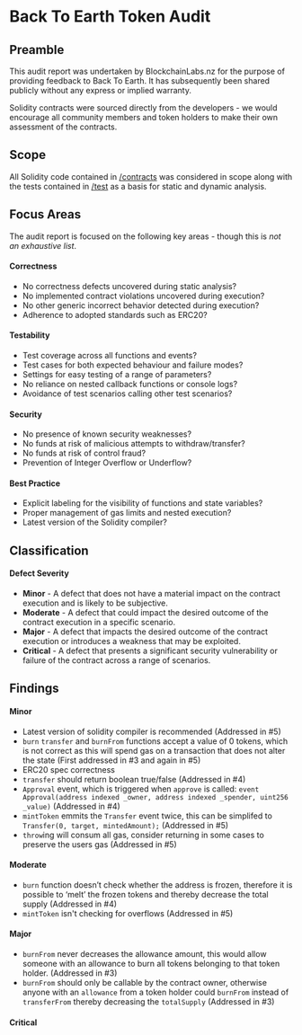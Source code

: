 # Back To Earth Token Audit

## Preamble
This audit report was undertaken by BlockchainLabs.nz for the purpose of providing feedback to Back To Earth. It has subsequently been shared publicly without any express or implied warranty.

Solidity contracts were sourced directly from the developers - we would encourage all community members and token holders to make their own assessment of the contracts.

## Scope
All Solidity code contained in [/contracts](https://github.com/BlockchainLabsNZ/Back-to-Earth-audit/tree/master/contracts) was considered in scope along with the tests contained in [/test](https://github.com/BlockchainLabsNZ/Back-to-Earth-audit/tree/master/test) as a basis for static and dynamic analysis.

## Focus Areas
The audit report is focused on the following key areas - though this is *not an exhaustive list*.

#### Correctness
* No correctness defects uncovered during static analysis?
* No implemented contract violations uncovered during execution?
* No other generic incorrect behavior detected during execution?
* Adherence to adopted standards such as ERC20?

#### Testability
* Test coverage across all functions and events?
* Test cases for both expected behaviour and failure modes?
* Settings for easy testing of a range of parameters?
* No reliance on nested callback functions or console logs?
* Avoidance of test scenarios calling other test scenarios?

#### Security
* No presence of known security weaknesses?
* No funds at risk of malicious attempts to withdraw/transfer?
* No funds at risk of control fraud?
* Prevention of Integer Overflow or Underflow?

#### Best Practice
* Explicit labeling for the visibility of functions and state variables?
* Proper management of gas limits and nested execution?
* Latest version of the Solidity compiler?

## Classification

#### Defect Severity
* **Minor** - A defect that does not have a material impact on the contract execution and is likely to be subjective.
* **Moderate** - A defect that could impact the desired outcome of the contract execution in a specific scenario.
* **Major** - A defect that impacts the desired outcome of the contract execution or introduces a weakness that may be exploited.
* **Critical** - A defect that presents a significant security vulnerability or failure of the contract across a range of scenarios.

## Findings
#### Minor
 - Latest version of solidity compiler is recommended (Addressed in #5)
 - `burn` `transfer` and `burnFrom` functions accept a value of 0 tokens, which is not correct as this will spend gas on a transaction that does not alter the state (First addressed in #3 and again in #5)
 - ERC20 spec correctness 
  - `transfer` should return boolean true/false (Addressed in #4)
  - `Approval` event, which is triggered when `approve` is called: `event Approval(address indexed _owner, address indexed _spender, uint256 _value)` (Addressed in #4)
 - `mintToken` emmits the `Transfer` event twice, this can be simplifed to `Transfer(0, target, mintedAmount);` (Addressed in #5)
 - `throw`ing will consum all gas, consider returning in some cases to preserve the users gas (Addressed in #5)

#### Moderate
 - `burn` function doesn’t check whether the address is frozen, therefore it is possible to ‘melt’ the frozen tokens and thereby decrease the total supply (Addressed in #4)
 - `mintToken` isn't checking for overflows (Addressed in #5)

#### Major
 - `burnFrom` never decreases the allowance amount, this would allow someone with an allowance to burn all tokens belonging to that token holder. (Addressed in #3)
 - `burnFrom` should only be callable by the contract owner, otherwise anyone with an `allowance` from a token holder could `burnFrom` instead of `transferFrom` thereby decreasing the `totalSupply` (Addressed in #3)

#### Critical